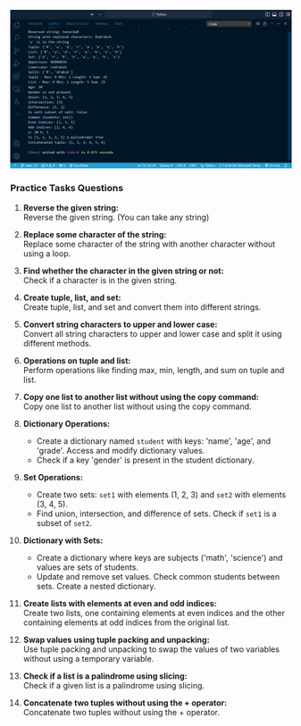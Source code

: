 [![Output Of Practice_Tasks](https://github.com/Rudraksh-Jhaveri/Python/blob/main/Practice_Tasks/Practice_Tasks-Output.png)](https://github.com/Rudraksh-Jhaveri/Python/blob/main/Practice_Tasks/Practice_Tasks-Output.png)

### Practice Tasks Questions

1. **Reverse the given string:**  
   Reverse the given string. (You can take any string)
   
2. **Replace some character of the string:**  
   Replace some character of the string with another character without using a loop.

3. **Find whether the character in the given string or not:**  
   Check if a character is in the given string.

4. **Create tuple, list, and set:**  
   Create tuple, list, and set and convert them into different strings.

5. **Convert string characters to upper and lower case:**  
   Convert all string characters to upper and lower case and split it using different methods.

6. **Operations on tuple and list:**  
   Perform operations like finding max, min, length, and sum on tuple and list.

7. **Copy one list to another list without using the copy command:**  
   Copy one list to another list without using the copy command.

8. **Dictionary Operations:**  
   - Create a dictionary named `student` with keys: 'name', 'age', and 'grade'. Access and modify dictionary values.
   - Check if a key 'gender' is present in the student dictionary.

9. **Set Operations:**  
   - Create two sets: `set1` with elements (1, 2, 3) and `set2` with elements (3, 4, 5).
   - Find union, intersection, and difference of sets. Check if `set1` is a subset of `set2`.

10. **Dictionary with Sets:**  
    - Create a dictionary where keys are subjects ('math', 'science') and values are sets of students.
    - Update and remove set values. Check common students between sets. Create a nested dictionary.

11. **Create lists with elements at even and odd indices:**  
    Create two lists, one containing elements at even indices and the other containing elements at odd indices from the original list.

12. **Swap values using tuple packing and unpacking:**  
    Use tuple packing and unpacking to swap the values of two variables without using a temporary variable.

13. **Check if a list is a palindrome using slicing:**  
    Check if a given list is a palindrome using slicing.

14. **Concatenate two tuples without using the + operator:**  
    Concatenate two tuples without using the + operator.
